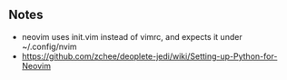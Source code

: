 ## Notes
- neovim uses init.vim instead of vimrc, and expects it under ~/.config/nvim
- https://github.com/zchee/deoplete-jedi/wiki/Setting-up-Python-for-Neovim

